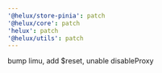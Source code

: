 ```yaml
---
'@helux/store-pinia': patch
'@helux/core': patch
'helux': patch
'@helux/utils': patch
---
```


bump limu, add $reset, unable disableProxy
